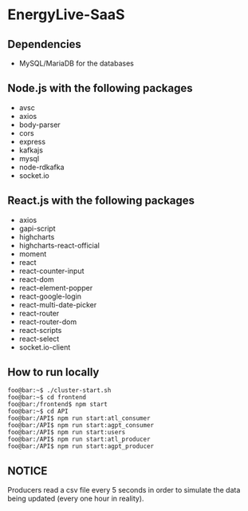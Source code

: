 # EnergyLive-SaaS
## Dependencies
* MySQL/MariaDB for the databases

## Node.js with the following packages
* avsc
* axios
* body-parser
* cors
* express
* kafkajs
* mysql
* node-rdkafka
* socket.io

## React.js with the following packages
* axios
* gapi-script
* highcharts
* highcharts-react-official
* moment
* react
* react-counter-input
* react-dom
* react-element-popper
* react-google-login
* react-multi-date-picker
* react-router
* react-router-dom
* react-scripts
* react-select
* socket.io-client

## How to run locally
```console
foo@bar:~$ ./cluster-start.sh
foo@bar:~$ cd frontend
foo@bar:/frontend$ npm start
foo@bar:~$ cd API
foo@bar:/API$ npm run start:atl_consumer
foo@bar:/API$ npm run start:agpt_consumer
foo@bar:/API$ npm run start:users
foo@bar:/API$ npm run start:atl_producer
foo@bar:/API$ npm run start:agpt_producer
```

## NOTICE
Producers read a csv file every 5 seconds in order to simulate the data being updated (every one hour in reality).
